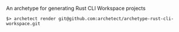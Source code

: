 An archetype for generating Rust CLI Workspace projects

    $> archetect render git@github.com:archetect/archetype-rust-cli-workspace.git
